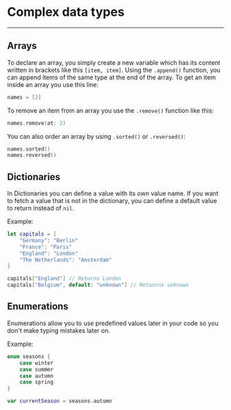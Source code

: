 # Complex data types
---

## Arrays

To declare an array, you simply create a new variable which has its content written in brackets like this `[item, item]`. Using the `.append()` function, you can append items of the same type at the end of the array. To get an item inside an array you use this line:

```swift
names = [2]
```

To remove an item from an array you use the `.remove()` function like this:

```swift
names.remove(at: 2)
```

You can also order an array by using `.sorted()` or `.reversed()`:

```swift
names.sorted()
names.reversed()
```

## Dictionaries 

In Dictionaries you can define a value with its own value name. If you want to fetch a value that is not in the dictionary, you can define a default value to return instead of `nil`. 

Example:
```swift
let capitals = [
	"Germany": "Berlin"
	"France": "Paris"
	"England": "London"
	"The Netherlands": "Amsterdam"
]

capitals["England"] // Returns London
capitals["Belgium", default: "unknown"] // Retunrns unknown 
```

## Enumerations

Enumerations allow you to use predefined values later in your code so you don't make typing mistakes later on. 

Example: 
```swift
enum seasons {
	case winter
	case summer
	case autumn
	case spring
}

var currentSeason = seasons.autumn
```


